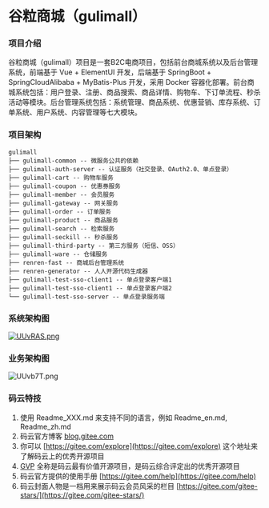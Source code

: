 # 谷粒商城（gulimall）

### 项目介绍

谷粒商城（gulimall）项目是一套B2C电商项目，包括前台商城系统以及后台管理系统，前端基于 Vue + ElementUI 开发，后端基于 SpringBoot + SpringCloudAlibaba + MyBatis-Plus 开发，采用 Docker 容器化部署。前台商城系统包括：用户登录、注册、商品搜索、商品详情、购物车、下订单流程、秒杀活动等模块。后台管理系统包括：系统管理、商品系统、优惠营销、库存系统、订单系统、用户系统、内容管理等七大模块。

### 项目架构

```
gulimall
├── gulimall-common -- 微服务公共的依赖
├── gulimall-auth-server -- 认证服务（社交登录、OAuth2.0、单点登录）
├── gulimall-cart -- 购物车服务
├── gulimall-coupon -- 优惠券服务
├── gulimall-member -- 会员服务
├── gulimall-gateway -- 网关服务
├── gulimall-order -- 订单服务
├── gulimall-product -- 商品服务
├── gulimall-search -- 检索服务
├── gulimall-seckill -- 秒杀服务
├── gulimall-third-party -- 第三方服务（短信、OSS）
├── gulimall-ware -- 仓储服务
├── renren-fast -- 商城后台管理系统
├── renren-generator -- 人人开源代码生成器
├── gulimall-test-sso-client1 -- 单点登录客户端1
├── gulimall-test-sso-client1 -- 单点登录客户端2
└── gulimall-test-sso-server -- 单点登录服务端
```

### 系统架构图

[![UUvRAS.png](https://images.gitee.com/uploads/images/2020/0714/193425_4a1056c4_4914148.png)](https://imgchr.com/i/UUvRAS)

### 业务架构图

![UUvb7T.png](https://images.gitee.com/uploads/images/2020/0714/193425_9bb153d1_4914148.png)

### 码云特技

1. 使用 Readme\_XXX.md 来支持不同的语言，例如 Readme\_en.md, Readme\_zh.md
2. 码云官方博客 [blog.gitee.com](https://blog.gitee.com)
3. 你可以 [https://gitee.com/explore](https://gitee.com/explore) 这个地址来了解码云上的优秀开源项目
4. [GVP](https://gitee.com/gvp) 全称是码云最有价值开源项目，是码云综合评定出的优秀开源项目
5. 码云官方提供的使用手册 [https://gitee.com/help](https://gitee.com/help)
6. 码云封面人物是一档用来展示码云会员风采的栏目 [https://gitee.com/gitee-stars/](https://gitee.com/gitee-stars/)